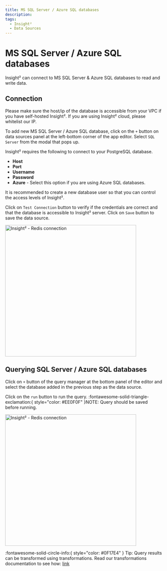 ```yaml
---
title: MS SQL Server / Azure SQL databases
description: 
tags:
  - Insight²
  - Data Sources
---
```


# MS SQL Server / Azure SQL databases


Insight² can connect to MS SQL Server & Azure SQL databases to read and write data.

## Connection

Please make sure the host/ip of the database is accessible from your VPC if you have self-hosted Insight². If you are using Insight² cloud, please whitelist our IP.

To add new MS SQL Server / Azure SQL database, click on the `+` button on data sources panel at the left-bottom corner of the app editor. Select `SQL Server` from the modal that pops up.

Insight² requires the following to connect to your PostgreSQL database.

- **Host**
- **Port**
- **Username**
- **Password**
- **Azure** - Select this option if you are using Azure SQL databases.

It is recommended to create a new database user so that you can control the access levels of Insight².

Click on `Test Connection` button to verify if the credentials are correct and that the database is accessible to Insight² server. Click on `Save` button to save the data source.

<img src="/_images/insight2/datasource-reference/mssql/connect.gif" alt="Insight² - Redis connection" height="420"/>


## Querying SQL Server / Azure SQL databases
Click on `+` button of the query manager at the bottom panel of the editor and select the database added in the previous step as the data source.

Click on the `run` button to run the query. :fontawesome-solid-triangle-exclamation:{ style="color: #EE0F0F" }NOTE: Query should be saved before running.

<img src="/_images/insight2/datasource-reference/mssql/query.gif" alt="Insight² - Redis connection" height="420"/>


:fontawesome-solid-circle-info:{ style="color: #0F17E4" } Tip:
Query results can be transformed using transformations. Read our transformations documentation to see how: [link](/insight2/tutorial/transformations/)


